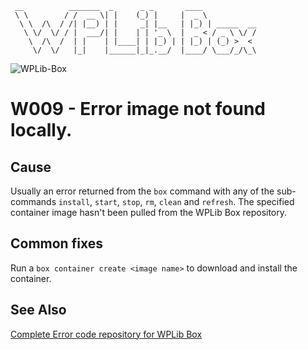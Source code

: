 ```
 __          _______  _      _ _       ____
 \ \        / /  __ \| |    (_) |     |  _ \
  \ \  /\  / /| |__) | |     _| |__   | |_) | _____  __
   \ \/  \/ / |  ___/| |    | | '_ \  |  _ < / _ \ \/ /
    \  /\  /  | |    | |____| | |_) | | |_) | (_) >  <
     \/  \/   |_|    |______|_|_.__/  |____/ \___/_/\_\
```

![WPLib-Box](https://github.com/wplib/box-scripts/blob/master/WPLib-Box-100x.png)

# W009 - Error image not found locally.

## Cause
Usually an error returned from the `box` command with any of the sub-commands `install`, `start`, `stop`, `rm`, `clean` and `refresh`.
The specified container image hasn't been pulled from the WPLib Box repository.

## Common fixes
Run a `box container create <image name>` to download and install the container.

### 


## See Also
[Complete Error code repository for WPLib Box](https://github.com/wplib/box-scripts/tree/master/docs/errors)

